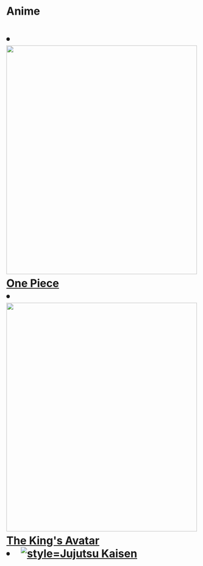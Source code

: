 <!DOCTYPE html>
<html lang="en">
<head>
    <meta charset="UTF-8">
    <meta name="viewport" content="width=device-width, initial-scale=1.0">
    <title>Anime</title>
</head>
<body>
    <h1><strong>Anime</strong><h1>
    <li><a href="https://www.imdb.com/title/tt0388629/"><img src="https://m.media-amazon.com/images/M/MV5BODcwNWE3OTMtMDc3MS00NDFjLWE1OTAtNDU3NjgxODMxY2UyXkEyXkFqcGdeQXVyNTAyODkwOQ@@._V1_FMjpg_UX1000_.jpg" style="width:500px;height:600px;">One Piece</a></li>
    <li><a href="https://www.imdb.com/title/tt6859260/?ref_=fn_al_tt_2"><img src="https://m.media-amazon.com/images/M/MV5BZjIyMjE5ZDYtMTQxNC00NTEzLTgwYzYtMmM0NDg3OWFlYWM5XkEyXkFqcGdeQXVyNjMxNzQ2NTQ@._V1_.jpg"style="width:500px;height:600px;">The King's Avatar</a></li>
    <li><a href="https://www.imdb.com/title/tt12343534/?ref_=nv_sr_srsg_0_tt_2_nm_6_q_Juju"><img src="https://m.media-amazon.com/images/M/MV5BMTMwMDM4N2EtOTJiYy00OTQ0LThlZDYtYWUwOWFlY2IxZGVjXkEyXkFqcGdeQXVyNjAwNDUxODI@._V1_.jpg"alt="style="width:500px;height:600px;">Jujutsu Kaisen</a></li>
</body>
</html>
